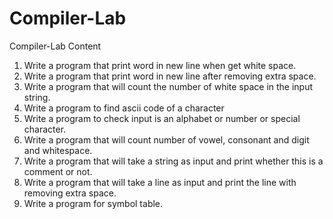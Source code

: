 # Compiler-Lab
Compiler-Lab
 Content
1. Write a program that print word in new line when get white space.
2. Write a program that print word in new line after removing extra space.
3. Write a program that will count the number of white space in the input string.
4. Write a program to find ascii code of a character
5. Write a program to check input is an alphabet or number or special character.
6. Write a program that will count number of vowel, consonant and digit and whitespace.
7. Write a program that will take a string as input and print whether this is a comment or not.
8. Write a program that will take a line as input and print the line with removing extra space.
9. Write a program for symbol table.
